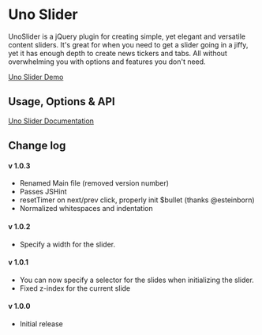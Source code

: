 Uno Slider
===========================

UnoSlider is a jQuery plugin for creating simple, yet elegant and versatile content sliders. It's great for when you need to get a slider going in a jiffy, yet it has enough depth to create news tickers and tabs. All without overwhelming you with options and features you don't need.

[Uno Slider Demo](http://unoslider.decodigothemes.com/)

## Usage, Options & API
[Uno Slider Documentation](http://unoslider.decodigothemes.com/#documentation)

## Change log

#### v 1.0.3

- Renamed Main file (removed version number)
- Passes JSHint
- resetTimer on next/prev click, properly init $bullet (thanks @esteinborn)
- Normalized whitespaces and indentation

#### v 1.0.2

- Specify a width for the slider.

#### v 1.0.1

- You can now specify a selector for the slides when initializing the slider.
- Fixed z-index for the current slide

#### v 1.0.0

- Initial release